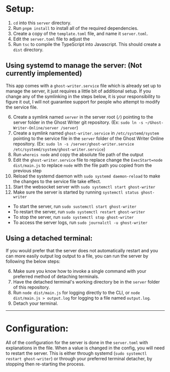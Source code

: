 # Setup:
1. `cd` into this `server` directory.
2. Run `pnpm install` to install all of the required dependencies.
3. Create a copy of the `template.toml` file, and name it `server.toml`.
4. Edit the `server.toml` file to adjust the
5. Run `tsc` to compile the TypeScript into Javascript. This should create a
`dist` directory.


## Using systemd to manage the server: (Not currently implemented)
This app comes with a `ghost-writer.service` file which is already set up to
manage the server, it just requires a little bit of additional setup. If you
change any of the symlinking in the steps below, it is your responsibility to
figure it out, I will not guarantee support for people who attempt to modify
the service file.

6. Create a symlink named `server` in the server root (`/`) pointing to the
server folder in the Ghost Writer git repository.
(Ex: `sudo ln -s ~/Ghost-Writer-Online/server /server`)
7. Create a symlink named `ghost-writer.service` in `/etc/systemd/system`
pointing to the service file in the `server` folder of the Ghost Writer Online
repository. (Ex: `sudo ln -s /server/ghost-writer.service /etc/systemd/system/ghost-writer.service`)
8. Run `whereis node` and copy the absolute file path of the output
9. Edit the `ghost-writer.service` file to replace change the
`ExecStart=node dist/main.js` to replace `node` with the file path you copied
from the previous step
10. Reload the systemd daemon with `sudo systemd daemon-reload` to make the
changes to the service file take effect.
11. Start the websocket server with `sudo systemctl start ghost-writer`
12. Make sure the server is started by running `systemctl status ghost-writer`

* To start the server, run `sudo sustemctl start ghost-writer`
* To restart the server, run `sudo systemctl restart ghost-writer`
* To stop the server, run `sudo systemctl stop ghost-writer`
* To access the server logs, run `sudo journalctl -u ghost-writer`


## Using a detached terminal:
If you would prefer that the server does not automatically restart and you can
more easily output log output to a file, you can run the server by following
the below steps:

6. Make sure you know how to invoke a single command with your preferred method
of detaching terminals.
7. Have the detached terminal's working directory be in the `server` folder of
this repository.
8. Run `node dist/main.js` for logging directly to the CLI, or
`node dist/main.js > output.log` for logging to a file named `output.log`.
9. Detach your terminal.


---

# Configuration:
All of the configuration for the server is done in the `server.toml` with
explanations in the file. When a value is changed in the config, you will need
to restart the server. This is either through systemd
(`sudo systemctl restart ghost-writer`) or through your preferred terminal
detacher, by stopping then re-starting the process.